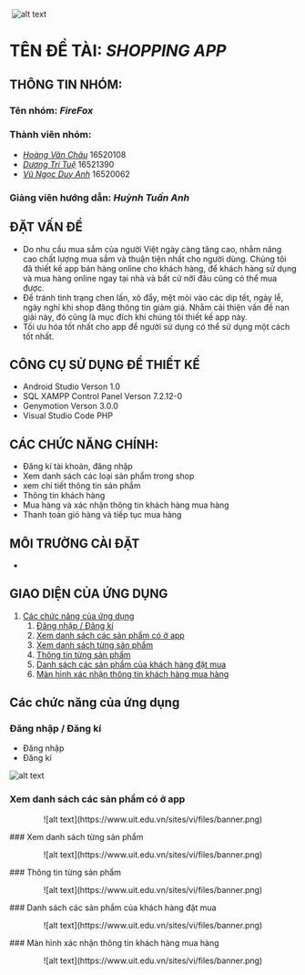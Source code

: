  ﻿ ![alt text](https://www.uit.edu.vn/sites/vi/files/banner.png)
   # TÊN ĐỀ TÀI: *SHOPPING APP*
## THÔNG TIN NHÓM:
   ### Tên nhóm: *FireFox*
   ### Thành viên nhóm:
   - [*Hoàng Văn Châu*](https://www.facebook.com/chau.ducgiang) 16520108
  - [*Dương Trí Tuệ*](https://www.facebook.com/duong.tritue.9) 16521390
  - [*Vũ Ngọc Duy Anh*](https://www.facebook.com/d.a2029)   16520062
   ### Giảng viên hướng dẫn: *Huỳnh Tuấn Anh*
## ĐẶT VẤN ĐỀ
 - Do nhu cầu mua sắm của người Việt ngày càng tăng cao, nhằm nâng cao chất lượng mua sắm và thuận tiện nhất cho người dùng. Chúng tôi đã thiết kế app bán hàng online cho khách hàng, để khách hàng sử dụng và mua hàng online ngay tại nhà và bất cứ nỡi đâu cũng có thể mua được.
 - Để tránh tình trạng chen lấn, xô đẩy, mệt mỏi vào các dip tết, ngày lễ, ngày nghỉ khi shop đăng thông tin giảm giá. Nhằm cải thiện vấn đề nan giải này, đó cũng là mục đích khi chúng tôi thiết kế app này.
 - Tối ưu hóa tốt nhất cho app để người sử dụng có thể sử dụng một cách tốt nhất.
## CÔNG CỤ SỬ DỤNG ĐỂ THIẾT KẾ
  - Android Studio Verson 1.0
  - SQL XAMPP Control Panel Verson 7.2.12-0
  - Genymotion Verson 3.0.0
  - Visual Studio Code PHP
 ## CÁC CHỨC NĂNG CHÍNH:
  - Đăng kí tài khoản, đăng nhập
  - Xem danh sách các loại sản phẩm trong shop 
  - xem chi tiết thông tin sản phẩm 
  - Thông tin khách hàng
  - Mua hàng và xác nhận thông tin khách hàng mua hàng
  - Thanh toán giỏ hàng và tiếp tục mua hàng
 ## MÔI TRƯỜNG CÀI ĐẶT
  - 
 
 ## GIAO DIỆN CỦA ỨNG DỤNG
 1. [Các chức năng của ứng dụng](#chức-năng)
    1. [Đăng nhập / Đăng kí](#đăng-nhập-/-đăng-kí)
    1. [Xem danh sách các sản phẩm có ở app](#Xem-danh-sách-các-sản-phẩm-có-trong-app)
    1. [Xem danh sách từng sản phẩm](#xem-danh-sách-từng-sản-phẩm)
    1. [Thông tin từng sản phẩm](#thông-tin-từng-sản-phẩm)
    1. [Danh sách các sản phẩm của khách hàng đặt mua](#Danh-sách-các-sản-phẩm-của-khách-hàng-đặt-mua)
    1. [Màn hình xác nhận thông tin khách hàng mua hàng](#Màn-hình-xác-nhận-thông-tin-khách-hàng-mua-hàng)
    
## Các chức năng của ứng dụng
### Đăng nhập / Đăng kí
 - Đăng nhập
 - Đăng kí

 ![alt text](https://www.uit.edu.vn/sites/vi/files/banner.png)

### Xem danh sách các sản phẩm có ở app
 <p align="center">
 ![alt text](https://www.uit.edu.vn/sites/vi/files/banner.png)
 </p>
 ### Xem danh sách từng sản phẩm
  <p align="center">
 ![alt text](https://www.uit.edu.vn/sites/vi/files/banner.png)
 </p>
 ### Thông tin từng sản phẩm
  <p align="center">
 ![alt text](https://www.uit.edu.vn/sites/vi/files/banner.png)
 </p>
 ### Danh sách các sản phẩm của khách hàng đặt mua
  <p align="center">
 ![alt text](https://www.uit.edu.vn/sites/vi/files/banner.png)
 </p>
 ### Màn hình xác nhận thông tin khách hàng mua hàng
   <p align="center">
 ![alt text](https://www.uit.edu.vn/sites/vi/files/banner.png)
 </p>
 
 
 
 




